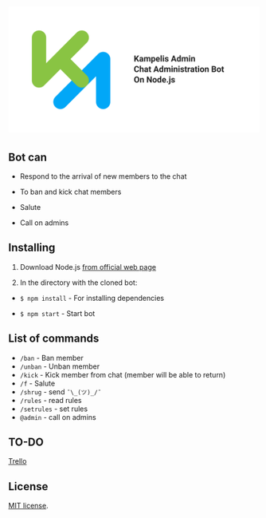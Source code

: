 # ![Kampelis Admin](./header.png)

## Bot can

- Respond to the arrival of new members to the chat

- To ban and kick chat members

- Salute

- Call on admins

## Installing

1. Download Node.js [from official web page](https://nodejs.org/)

1. In the directory with the cloned bot:

- `$ npm install` - For installing dependencies

- `$ npm start` - Start bot

## List of commands

- `/ban` - Ban member
- `/unban` - Unban member
- `/kick` - Kick member from chat (member will be able to return)
- `/f` - Salute
- `/shrug` - send `¯\_(ツ)_/¯`
- `/rules` - read rules
- `/setrules` - set rules
- `@admin` - call on admins

## TO-DO

[Trello](https://trello.com/b/9Xi2yuIU/kampelis-admin-to-do)

## License

[MIT license](./LICENSE).
